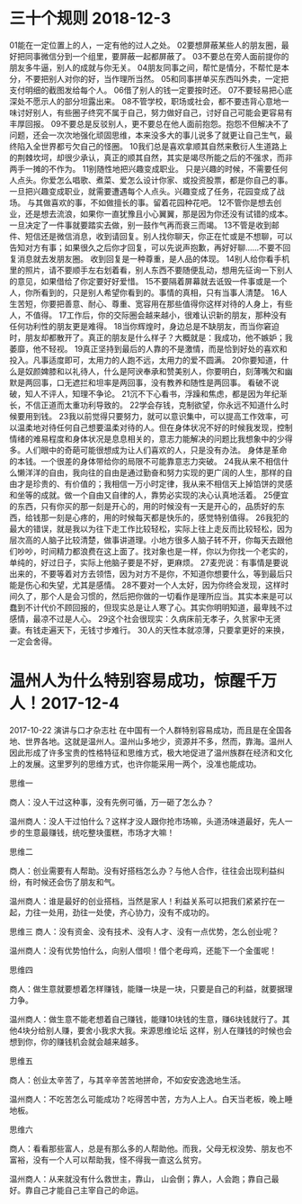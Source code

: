 # 三十个规则 2018-12-3
01能在一定位置上的人，一定有他的过人之处。
02要想屏蔽某些人的朋友圈，最好把同事微信分到一个组里，要屏蔽一起都屏蔽了。
03不要总在旁人面前提你的朋友多牛逼，别人的成就与你无关。
04朋友同事之间，帮忙是情分，不帮忙是本分，不要把别人对你的好，当作理所当然。
05和同事拼单买东西叫外卖，一定把支付明细的截图发给每个人。
06借了别人的钱一定要按时还。
07不要轻易把心底深处不愿示人的部分坦露出来。
08不管学校，职场或社会，都不要违背心意地一味讨好别人，有些圈子终究不属于自己，努力做好自己，讨好自己可能会更容易有丰厚回报。
09不要总是反驳别人，更不要总在他人面前抱怨。抱怨不但解决不了问题，还会一次次地强化顽固思维，本来没多大的事儿说多了就更让自己生气，最终陷入全世界都亏欠自己的怪圈。
10我们总是喜欢拿顺其自然来敷衍人生道路上的荆棘坎坷，却很少承认，真正的顺其自然，其实是竭尽所能之后的不强求，而非两手一摊的不作为。
11别随性地把兴趣变成职业。
只是兴趣的时候，不需要任何人点头。你爱怎么唱歌、煮菜、爱怎么设计你家、或投资股票，都是你自己的事。
一旦把兴趣变成职业，就需要遭遇每个人点头。兴趣变成了任务，花园变成了战场。
与其做喜欢的事，不如做擅长的事。留着花园种花吧。
12不管你是想去创业，还是想去流浪，如果你一直犹豫且小心翼翼，那是因为你还没有试错的成本。一旦决定了一件事就要踏实去做，别一鼓作气再而衰三而竭。
13不管是收到邮件、短信还是微信消息，收到请回复。别人找你聊天，你正在忙或是不想聊，可以告知对方有事；如果很久之后你才回复，可以先说声抱歉，再好好聊……不要不回复消息就去发朋友圈。
收到回复是一种尊重，是人品的体现。
14别人给你看手机里的照片，请不要顺手左右划着看，别人东西不要随便乱动，想用先征询一下别人的意见，如果借给了你定要好好爱惜。
15不要隔着屏幕就去诋毁一件事或是一个人，你所看到的，只是别人希望你看到的。事情的真相，只有当事人清楚。
16人生苦短，你要把善意、耐心、尊重、宽容用在那些值得你这样对待的人身上，有些人，不值得。
17工作后，你的交际圈会越来越小，很难认识新的朋友，那种没有任何功利性的朋友更是难得。
18当你辉煌时，身边总是不缺朋友，而当你窘迫时，朋友却都散开了。真正的朋友是什么样子？大概就是：我成功，他不嫉妒；我萎靡，他不轻视。
19真正坚持到最后的人靠的不是激情，而是恰到好处的喜欢和投入。凡事适度即可，太用力的人跑不远，太用力的爱不圆满。
20你要知道，什么是奴颜婢膝和以礼待人，什么是阿谀奉承和赞美别人，你要明白，刻薄嘴欠和幽默是两回事，口无遮拦和坦率是两回事，没有教养和随性是两回事。
看破不说破，知人不评人，知理不争论。
21沉不下心看书，浮躁和焦虑，都是因为年纪渐长，不信正道而太重功利导致的。
22学会存钱，克制欲望，你永远不知道什么时候要用到钱。
23我以前觉得只要努力，就可以意识集中，可以提高工作效率，可以温柔地对待任何自己想要温柔对待的人。但在身体状况不好的时候我发现，控制情绪的难易程度和身体状况是息息相关的，意志力能解决的问题比我想象中的少得多。人们眼中的奇葩可能很想成为让人们喜欢的人，只是没有办法。
身体是革命的本钱。一个很差的身体带给你的局限不可能靠意志力突破。
24我从来不相信什么懒洋洋的自由，我向往的自由是通过勤奋和努力实现的更广阔的人生，那样的自由才是珍贵的、有价值的；我相信一万小时定律，我从来不相信天上掉馅饼的灵感和坐等的成就。做一个自由又自律的人，靠势必实现的决心认真地活着。
‍25便宜的东西，只有你买的那一刻是开心的，用的时候没有一天是开心的，品质好的东西，给钱那一刻是心疼的，用的时候每天都是快乐的，感觉特别值得。
26我犯的最大的错误，就是我以为往下走工作比较轻松，实际上往上走反而比较轻松，因为层次高的人脑子比较清楚，做事讲道理。小地方很多人脑子转不开，你每天去跟他们吵吵，时间精力都浪费在这上面了。找对象也是一样，你以为你找一个老实的，单纯的，好过日子，实际上他脑子要是不好，更麻烦。
27麦兜说：有事情是要说出来的，不要等着对方去领悟，因为对方不是你，不知道你想要什么，等到最后只能是伤心和失望，尤其是感情。
28不要对一个人太好，因为你终会发现，这样时间久了，那个人是会习惯的，然后把你做的一切看作是理所应当。其实本来是可以蠢到不计代价不顾回报的，但现实总是让人寒了心。其实你明明知道，最卑贱不过感情，最凉不过是人心。
29这个社会很现实：久病床前无孝子，久贫家中无贤妻。有钱走遍天下，无钱寸步难行。
30人的天性本就凉薄，只要拿更好的来换，一定会舍得。



# 温州人为什么特别容易成功，惊醒千万人！2017-12-4

2017-10-22 演讲与口才杂志社
在中国有一个人群特别容易成功，而且是在全国各地、世界各地。这就是温州人。温州山多地少，资源并不多，然而，靠海。温州人因此形成了许多宝贵的性格特征和思维方式，极大地促进了温州族群在经济和文化上的发展。这里罗列的思维方式，也许你能采用一两个，没准也能成功。



思维一

商人：没人干过这种事，没有先例可循，万一砸了怎么办？

温州商人：没人干过怕什么？这样才没人跟你抢市场嘛，头道汤味道最好，先人一步的生意最赚钱，统吃整块蛋糕，市场才大嘛！

思维二

商人：创业需要有人帮助。没有好搭档怎么办？与他人合作，往往会出现利益纠纷，有时候还会伤了朋友和气。

温州商人：谁是最好的创业搭档，当然是家人！利益关系可以把我们紧紧拧在一起，力往一处用，劲往一处使，齐心协力，没有不成功的。

思维三
商人：没有资金、没有技术、没有人才、没有一点优势，怎么创业呢？

温州商人：没有优势怕什么，向别人借呗！借个老母鸡，还能下一个金蛋呢！



思维四

商人：做生意就要想着怎样赚钱，能赚一块是一块，只要是自己的利益，就要据理力争。

温州商人：做生意不能老想着自己赚钱，能赚10块钱的生意，赚6块钱就行了。其他4块分给别人赚，要舍小我求大我。来源思维论坛 这样，别人在赚钱的时候也会想到你，你的赚钱机会就会越来越多。

思维五

商人：创业太辛苦了，与其辛辛苦苦地拼命，不如安安逸逸地生活。

温州商人：不吃苦怎么可能成功？吃得苦中苦，方为人上人。白天当老板，晚上睡地板。

思维六

商人：看看那些富人，总是有那么多的人帮助他。而我，父母无权没势、朋友也不富裕，没有一个人可以帮助我，怪不得我一直这么贫穷。

温州商人：从来就没有什么救世主，靠山， 山会倒；靠人，人会跑；靠自己最好。靠自己才能自己主宰自己的命运。

